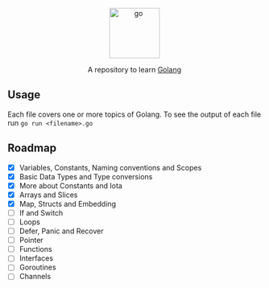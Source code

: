 <div id="top"></div>

<!-- PROJECT LOGO -->
<br />
<div align="center">

<img alt="go" src="https://cdn.worldvectorlogo.com/logos/golang-1.svg" height="100">

  <p align="center">
    A repository to learn <a href="https://go.dev/">Golang</a>

  </p>


</div>

<!-- Usage -->
## Usage

Each file covers one or more topics of Golang.
To see the output of each file run ```go run <filename>.go```

<!-- ROADMAP -->
## Roadmap

- [x] Variables, Constants, Naming conventions and Scopes
- [x] Basic Data Types and Type conversions
- [x] More about Constants and Iota
- [x] Arrays and Slices
- [x] Map, Structs and Embedding 
- [ ] If and Switch
- [ ] Loops
- [ ] Defer, Panic and Recover
- [ ] Pointer
- [ ] Functions
- [ ] Interfaces
- [ ] Goroutines
- [ ] Channels
